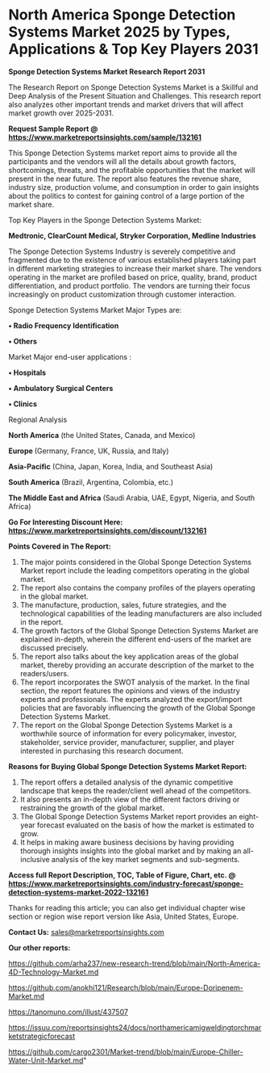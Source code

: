 # North America Sponge Detection Systems Market 2025 by Types, Applications & Top Key Players 2031

<strong>Sponge Detection Systems Market Research Report 2031</strong>

The Research Report on Sponge Detection Systems Market is a Skillful and Deep Analysis of the Present Situation and Challenges. This research report also analyzes other important trends and market drivers that will affect market growth over 2025-2031.

<strong>Request Sample Report @ <a href=https://www.marketreportsinsights.com/sample/132161>https://www.marketreportsinsights.com/sample/132161</a></strong>

This Sponge Detection Systems market report aims to provide all the participants and the vendors will all the details about growth factors, shortcomings, threats, and the profitable opportunities that the market will present in the near future. The report also features the revenue share, industry size, production volume, and consumption in order to gain insights about the politics to contest for gaining control of a large portion of the market share.

Top Key Players in the Sponge Detection Systems Market:

<strong>Medtronic, ClearCount Medical, Stryker Corporation, Medline Industries</strong>

The Sponge Detection Systems Industry is severely competitive and fragmented due to the existence of various established players taking part in different marketing strategies to increase their market share. The vendors operating in the market are profiled based on price, quality, brand, product differentiation, and product portfolio. The vendors are turning their focus increasingly on product customization through customer interaction.

Sponge Detection Systems Market Major Types are:

<strong>• Radio Frequency Identification

• Others</strong>

Market Major end-user applications :

<strong>• Hospitals

• Ambulatory Surgical Centers

• Clinics</strong>

Regional Analysis

</u><strong><b>North America</b></strong> (the United States, Canada, and Mexico)

<strong><b>Europe </b></strong>(Germany, France, UK, Russia, and Italy)

<strong><b>Asia-Pacific</b></strong> (China, Japan, Korea, India, and Southeast Asia)

<strong><b>South America</b></strong> (Brazil, Argentina, Colombia, etc.)

<strong><b>The Middle East and Africa</b></strong> (Saudi Arabia, UAE, Egypt, Nigeria, and South Africa)

<strong>Go For Interesting Discount Here: <a href=https://www.marketreportsinsights.com/discount/132161>https://www.marketreportsinsights.com/discount/132161</a></strong>

<strong>Points Covered in The Report:</strong>
<ol>
  <li>The major points considered in the Global Sponge Detection Systems Market report include the leading competitors operating in the global market.</li>
  <li>The report also contains the company profiles of the players operating in the global market.</li>
  <li>The manufacture, production, sales, future strategies, and the technological capabilities of the leading manufacturers are also included in the report.</li>
  <li>The growth factors of the Global Sponge Detection Systems Market are explained in-depth, wherein the different end-users of the market are discussed precisely.</li>
  <li>The report also talks about the key application areas of the global market, thereby providing an accurate description of the market to the readers/users.</li>
  <li>The report incorporates the SWOT analysis of the market. In the final section, the report features the opinions and views of the industry experts and professionals. The experts analyzed the export/import policies that are favorably influencing the growth of the Global Sponge Detection Systems Market.</li>
  <li>The report on the Global Sponge Detection Systems Market is a worthwhile source of information for every policymaker, investor, stakeholder, service provider, manufacturer, supplier, and player interested in purchasing this research document.</li>
</ol>
<strong>Reasons for Buying Global Sponge Detection Systems Market Report:</strong>

<ol>
  <li>The report offers a detailed analysis of the dynamic competitive landscape that keeps the reader/client well ahead of the competitors.</li>
  <li>It also presents an in-depth view of the different factors driving or restraining the growth of the global market.</li>
  <li>The Global Sponge Detection Systems Market report provides an eight-year forecast evaluated on the basis of how the market is estimated to grow.</li>
  <li>It helps in making aware business decisions by having providing thorough insights insights into the global market and by making an all-inclusive analysis of the key market segments and sub-segments.</li>
</ol>
<strong>Access full Report Description, TOC, Table of Figure, Chart, etc. @ <a href=https://www.marketreportsinsights.com/industry-forecast/sponge-detection-systems-market-2022-132161>https://www.marketreportsinsights.com/industry-forecast/sponge-detection-systems-market-2022-132161</a></strong>


Thanks for reading this article; you can also get individual chapter wise section or region wise report version like Asia, United States, Europe.

<strong>Contact Us:</strong>
sales@marketreportsinsights.com

<strong>Our other reports:</strong>

<a href=https://github.com/arha237/new-research-trend/blob/main/North-America-4D-Technology-Market.md>https://github.com/arha237/new-research-trend/blob/main/North-America-4D-Technology-Market.md</a>

<a href=https://github.com/anokhi121/Research/blob/main/Europe-Doripenem-Market.md>https://github.com/anokhi121/Research/blob/main/Europe-Doripenem-Market.md</a>

<a href=https://tanomuno.com/illust/437507>https://tanomuno.com/illust/437507</a>

<a href=https://issuu.com/reportsinsights24/docs/northamericamigweldingtorchmarketstrategicforecast>https://issuu.com/reportsinsights24/docs/northamericamigweldingtorchmarketstrategicforecast</a>

<a href=https://github.com/cargo2301/Market-trend/blob/main/Europe-Chiller-Water-Unit-Market.md>https://github.com/cargo2301/Market-trend/blob/main/Europe-Chiller-Water-Unit-Market.md</a>"
